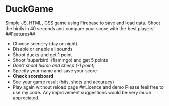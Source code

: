 # DuckGame
Simple JS, HTML, CSS game using Firebase to save and load data.
Shoot the birds in 40 seconds and compare your score with the best players!
##Features##
* Choose scenery (day or night)
* Disable or enable all sounds
* Shoot ducks and get 1 point
* Shoot 'superbird' (flamingo) and get 5 points
* *Don't shoot horse and sheep (-1 point)*
* Specify your name and save your score
* **Check scoreboard**
* See your game result (hits, shots and accuracy)
* Play again without reload page
##Licence and demo
Please feel free to use my code. Any improvement suggestions would be very much appreciated.
